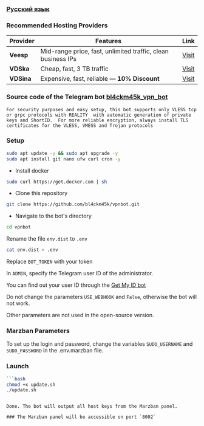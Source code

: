 ### [Русский язык](README_RU.md)
### Recommended Hosting Providers

| Provider | Features | Link |
|---------|----------|------|
| **Veesp** | Mid-range price, fast, unlimited traffic, clean business IPs | [Visit](https://secure.veesp.com/?affid=1374) |
| **VDSka** | Cheap, fast, 3 TB traffic | [Visit](https://vdska.ru?p=21892) |
| **VDSina** | Expensive, fast, reliable — **10% Discount** | [Visit](https://www.vdsina.com/?partner=bv6a5sjwaj) |

### Source code of the Telegram bot [bl4ckm45k_vpn_bot](https://t.me/bl4ckm45k_vpn_bot "bl4ckm45k_vpn_bot")

`For security purposes and easy setup, this bot supports only VLESS tcp or grpc protocols with REALITY 
with automatic generation of private keys and ShortID. 
For more reliable encryption, always install TLS certificates for the VLESS, VMESS and Trojan protocols
`
### Setup
```bash
sudo apt update -y && sudo apt upgrade -y
sudo apt install git nano ufw curl cron -y
```

- Install docker 
```bash
sudo curl https://get.docker.com | sh
```
- Clone this repository
```bash
git clone https://github.com/bl4ckm45k/vpnbot.git
```

- Navigate to the bot's directory
```bash
cd vpnbot
```

Rename the file `env.dist` to `.env`
```bash
cat env.dist > .env
```

Replace `BOT_TOKEN` with your token

In `ADMIN`, specify the Telegram user ID of the administrator.

You can find out your user ID through the [Get My ID bot](https://t.me/getmyid_bot "Get My ID bot")

Do not change the parameters `USE_WEBHOOK` and `False`, otherwise the bot will not work.

Other parameters are not used in the open-source version.

### Marzban Parameters
To set up the login and password, change the variables `SUDO_USERNAME` and `SUDO_PASSWORD` in the .env.marzban file.

### Launch
```bash
```bash
chmod +x update.sh
./update.sh
```
```

Done. The bot will output all host keys from the Marzban panel.

### The Marzban panel will be accessible on port `8002`
